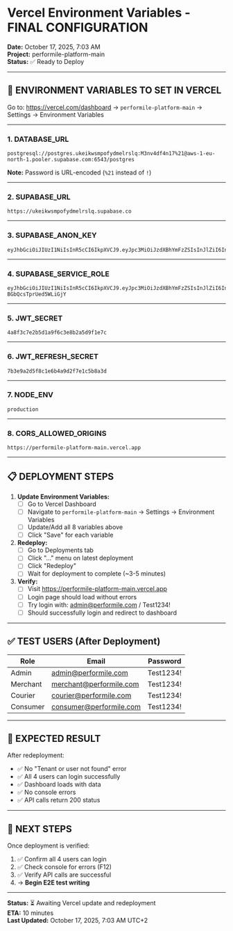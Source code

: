 # Vercel Environment Variables - FINAL CONFIGURATION
**Date:** October 17, 2025, 7:03 AM  
**Project:** performile-platform-main  
**Status:** ✅ Ready to Deploy

---

## 🔐 ENVIRONMENT VARIABLES TO SET IN VERCEL

Go to: https://vercel.com/dashboard → `performile-platform-main` → Settings → Environment Variables

---

### **1. DATABASE_URL**
```
postgresql://postgres.ukeikwsmpofydmelrslq:M3nv4df4n17%21@aws-1-eu-north-1.pooler.supabase.com:6543/postgres
```
**Note:** Password is URL-encoded (`%21` instead of `!`)

---

### **2. SUPABASE_URL**
```
https://ukeikwsmpofydmelrslq.supabase.co
```

---

### **3. SUPABASE_ANON_KEY**
```
eyJhbGciOiJIUzI1NiIsInR5cCI6IkpXVCJ9.eyJpc3MiOiJzdXBhYmFzZSIsInJlZiI6InVrZWlrd3NtcG9meWRtZWxyc2xxIiwicm9sZSI6ImFub24iLCJpYXQiOjE3NTkyMjUzMzAsImV4cCI6MjA3NDgwMTMzMH0.OtmOkufOv8U5u3zfnv8nRhLGVThosrrcQO2HVaIbRV4
```

---

### **4. SUPABASE_SERVICE_ROLE**
```
eyJhbGciOiJIUzI1NiIsInR5cCI6IkpXVCJ9.eyJpc3MiOiJzdXBhYmFzZSIsInJlZiI6InVrZWlrd3NtcG9meWRtZWxyc2xxIiwicm9sZSI6InNlcnZpY2Vfcm9sZSIsImlhdCI6MTc1OTIyNTMzMCwiZXhwIjoyMDc0ODAxMzMwfQ.lGG_-8VQWgNyPjCTAB3Mhgs-BGbQcsTprUed5WLiGjY
```

---

### **5. JWT_SECRET**
```
4a8f3c7e2b5d1a9f6c3e8b2a5d9f1e7c
```

---

### **6. JWT_REFRESH_SECRET**
```
7b3e9a2d5f8c1e6b4a9d2f7e1c5b8a3d
```

---

### **7. NODE_ENV**
```
production
```

---

### **8. CORS_ALLOWED_ORIGINS**
```
https://performile-platform-main.vercel.app
```

---

## 📋 DEPLOYMENT STEPS

1. **Update Environment Variables:**
   - [ ] Go to Vercel Dashboard
   - [ ] Navigate to `performile-platform-main` → Settings → Environment Variables
   - [ ] Update/Add all 8 variables above
   - [ ] Click "Save" for each variable

2. **Redeploy:**
   - [ ] Go to Deployments tab
   - [ ] Click "..." menu on latest deployment
   - [ ] Click "Redeploy"
   - [ ] Wait for deployment to complete (~3-5 minutes)

3. **Verify:**
   - [ ] Visit https://performile-platform-main.vercel.app
   - [ ] Login page should load without errors
   - [ ] Try login with: admin@performile.com / Test1234!
   - [ ] Should successfully login and redirect to dashboard

---

## ✅ TEST USERS (After Deployment)

| Role | Email | Password |
|------|-------|----------|
| Admin | admin@performile.com | Test1234! |
| Merchant | merchant@performile.com | Test1234! |
| Courier | courier@performile.com | Test1234! |
| Consumer | consumer@performile.com | Test1234! |

---

## 🎯 EXPECTED RESULT

After redeployment:
- ✅ No "Tenant or user not found" error
- ✅ All 4 users can login successfully
- ✅ Dashboard loads with data
- ✅ No console errors
- ✅ API calls return 200 status

---

## 🚀 NEXT STEPS

Once deployment is verified:
1. ✅ Confirm all 4 users can login
2. ✅ Check console for errors (F12)
3. ✅ Verify API calls are successful
4. → **Begin E2E test writing**

---

**Status:** ⏳ Awaiting Vercel update and redeployment  
**ETA:** 10 minutes  
**Last Updated:** October 17, 2025, 7:03 AM UTC+2
